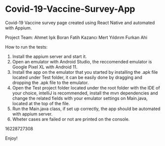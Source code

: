 # Covid-19-Vaccine-Survey-App
Covid-19 Vaccine survey page created using React Native and automated with Appium.

Project Team:
Ahmet Işık
Boran Fatih Kazancı
Mert Yıldırım
Furkan Ahi

How to run the tests:

1. Install the appium server and start it.
2. Open an emulator with Android Studio, the reccomended emulator is Google Pixel XL with Android 11.
3. Install the app on the emulator that you started by installing the .apk file located under Test folder, it can be easily done by dragging and dropping the .apk file to the emulator.
4. Open the Test project folder located under the root folder with the IDE of your choice, intelliJ is recommended, install the mvn dependencies and
   change the related fields with your emulator settings on Main.java, located at the top of the file.
5. Run the Main.java class, if set up correctly, the app should be automated with appium server.
6. Wheter cases are failed or not are printed on the console.


16228727308

Enjoy!
